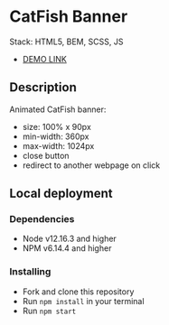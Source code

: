 # CatFish Banner

Stack: HTML5, BEM, SCSS, JS
- [DEMO LINK](https://martakupka.github.io/catfish_banner/)

## Description

Animated CatFish banner:
* size: 100% x 90px
* min-width: 360px
* max-width: 1024px
* close button
* redirect to another webpage on click

## Local deployment

### Dependencies
* Node v12.16.3 and higher
* NPM v6.14.4 and higher

### Installing
* Fork and clone this repository
* Run `npm install` in your terminal
* Run `npm start`
